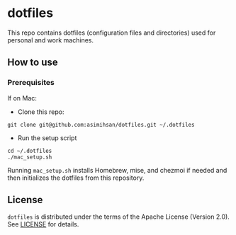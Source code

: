 # dotfiles

This repo contains dotfiles (configuration files and directories) used for personal and work machines.

## How to use

### Prerequisites

If on Mac:

-   Clone this repo:

```
git clone git@github.com:asimihsan/dotfiles.git ~/.dotfiles
```

-   Run the setup script

```
cd ~/.dotfiles
./mac_setup.sh
```

Running `mac_setup.sh` installs Homebrew, mise, and chezmoi if needed and then
initializes the dotfiles from this repository.

## License

`dotfiles` is distributed under the terms of the Apache License (Version 2.0).
See [LICENSE](LICENSE) for details.